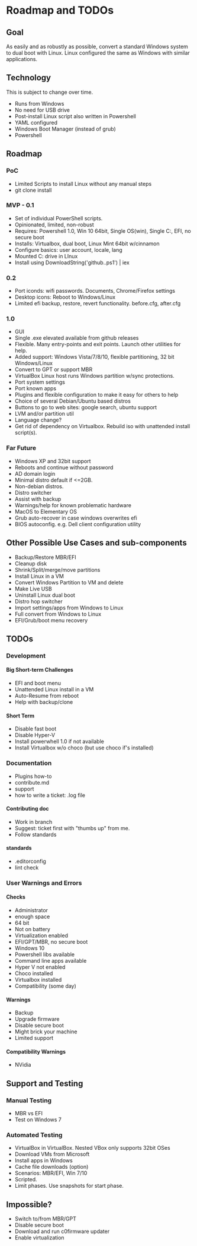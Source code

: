 # Roadmap and TODOs

## Goal

As easily and as robustly as possible, convert a standard Windows system
to dual boot with Linux.
Linux configured the same as Windows with similar applications.

## Technology

This is subject to change over time.

* Runs from Windows
* No need for USB drive
* Post-install Linux script also written in Powershell
* YAML configured
* Windows Boot Manager (instead of grub)
* Powershell

## Roadmap

### PoC
* Limited Scripts to install Linux without any manual steps
* git clone install

### MVP - 0.1
* Set of individual PowerShell scripts.
* Opinionated, limited, non-robust
* Requires: Powershell 1.0, Win 10 64bit, Single OS(win), Single C:, EFI, no secure boot
* Installs: Virtualbox, dual boot, Linux Mint 64bit w/cinnamon
* Configure basics: user account, locale, lang
* Mounted C: drive in LInux
* Install using DownloadString('github..ps1') | iex

### 0.2
* Port iconds: wifi passwords. Documents, Chrome/Firefox settings
* Desktop icons: Reboot to Windows/Linux
* Limited efi backup, restore, revert functionality.  before.cfg, after.cfg

### 1.0
* GUI
* Single .exe elevated available from github releases
* Flexible.  Many entry-points and exit points.  Launch other utilities for help.
* Added support: Windows Vista/7/8/10, flexible partitioning, 32 bit Windows/Linux
* Convert to GPT or support MBR
* VirtualBox Linux host runs Windows partition w/sync protections.
* Port system settings
* Port known apps
* Plugins and flexible configuration to make it easy for others to help
* Choice of several Debian/Ubuntu based distros
* Buttons to go to web sites: google search, ubuntu support
* LVM and/or partition util
* Language change?
* Get rid of dependency on Virtualbox.  Rebuild iso with unattended install script(s).

### Far Future
* Windows XP and 32bit support
* Reboots and continue without password
* AD domain login
* Minimal distro default if <=2GB.
* Non-debian distros.
* Distro switcher
* Assist with backup
* Warnings/help for known problematic hardware
* MacOS to Elementary OS
* Grub auto-recover in case windows overwrites efi
* BIOS autoconfig. e.g. Dell client configuration utility

## Other Possible Use Cases and sub-components
* Backup/Restore MBR/EFI
* Cleanup disk
* Shrink/Split/merge/move partitions
* Install Linux in a VM
* Convert Windows Partition to VM and delete
* Make Live USB
* Uninstall Linux dual boot
* Distro hop switcher
* Import settings/apps from Windows to Linux
* Full convert from Windows to Linux
* EFI/Grub/boot menu recovery

## TODOs

### Development

#### Big Short-term Challenges
* EFI and boot menu
* Unattended Linux install in a VM
* Auto-Resume from reboot
* Help with backup/clone

#### Short Term
* Disable fast boot
* Disable Hyper-V
* Install powerwhell 1.0 if not available
* Install Virtualbox w/o choco (but use choco if's installed)

### Documentation
* Plugins how-to
* contribute.md
* support
* how to write a ticket: .log file

#### Contributing doc
* Work in branch
* Suggest: ticket first with "thumbs up" from me.
* Follow standards

#### standards
* .editorconfig
* lint check

### User Warnings and Errors

#### Checks

* Administrator
* enough space
* 64 bit
* Not on battery
* Virtualization enabled
* EFI/GPT/MBR, no secure boot
* Windows 10
* Powershell libs available
* Command line apps available
* Hyper V not enabled
* Choco installed
* Virtualbox installed
* Compatibility (some day)

#### Warnings

* Backup
* Upgrade firmware
* Disable secure boot
* Might brick your machine
* Limited support

#### Compatibility Warnings

* NVidia

## Support and Testing

### Manual Testing

* MBR vs EFI
* Test on Windows 7

### Automated Testing
* VirtualBox in VirtualBox. Nested VBox only supports 32bit OSes
* Download VMs from Microsoft
* Install apps in Windows
* Cache file downloads (option)
* Scenarios: MBR/EFI, Win 7/10
* Scripted.
* Limit phases.  Use snapshots for start phase.

## Impossible?
* Switch to/from MBR/GPT
* Disable secure boot
* Download and run c0firmware updater
* Enable virtualization

